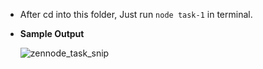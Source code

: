 - After cd into this folder, Just run `node task-1` in terminal.
- **Sample Output**
  
  ![zennode_task_snip](https://github.com/Krishrx/zennode-task/assets/114279261/1992fadd-d99d-4977-9906-d364498222a3)
